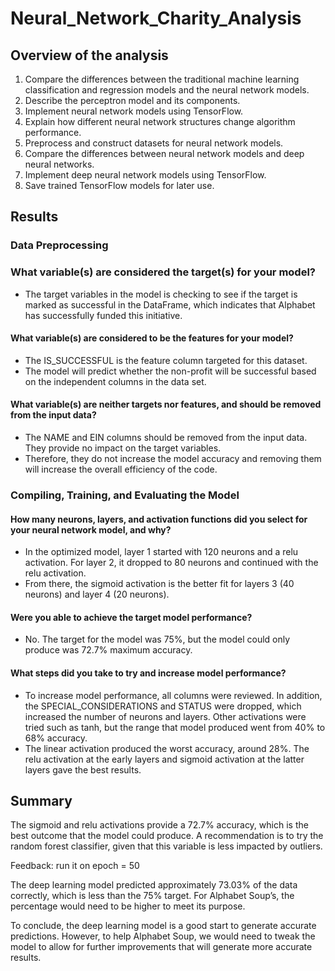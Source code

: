# Neural_Network_Charity_Analysis

## Overview of the analysis

  1.  Compare the differences between the traditional machine learning classification and regression models and the neural network models.
  2.  Describe the perceptron model and its components.
  3.  Implement neural network models using TensorFlow.
  4.  Explain how different neural network structures change algorithm performance.
  5.  Preprocess and construct datasets for neural network models.
  6.  Compare the differences between neural network models and deep neural networks.
  7.  Implement deep neural network models using TensorFlow.
  8.  Save trained TensorFlow models for later use.

## Results

  ### Data Preprocessing
   ### What variable(s) are considered the target(s) for your model?
   
   *  The target variables in the model is checking to see if the target is marked as successful in the DataFrame, which indicates that Alphabet has successfully funded this initiative.
    
   #### What variable(s) are considered to be the features for your model?
   
   *  The IS_SUCCESSFUL is the feature column targeted for this dataset.
   *  The model will predict whether the non-profit will be successful based on the independent columns in the data set.
    
   #### What variable(s) are neither targets nor features, and should be removed from the input data?
   
   *  The NAME and EIN columns should be removed from the input data. They provide no impact on the target variables.
   *  Therefore, they do not increase the model accuracy and removing them will increase the overall efficiency of the code.
  
  ### Compiling, Training, and Evaluating the Model
   #### How many neurons, layers, and activation functions did you select for your neural network model, and why?
   
   *  In the optimized model, layer 1 started with 120 neurons and a relu activation. For layer 2, it dropped to 80 neurons and continued with the relu activation. 
   *  From there, the sigmoid activation is the better fit for layers 3 (40 neurons) and layer 4 (20 neurons).
    
   #### Were you able to achieve the target model performance?
   
   *  No. The target for the model was 75%, but the model could only produce was 72.7% maximum accuracy.
    
   #### What steps did you take to try and increase model performance?
   
   *  To increase model performance, all columns were reviewed. In addition, the SPECIAL_CONSIDERATIONS and STATUS were dropped, which increased the number of neurons and layers. Other activations were tried such as tanh, but the range that model produced went from 40% to 68% accuracy. 
   *  The linear activation produced the worst accuracy, around 28%. The relu activation at the early layers and sigmoid activation at the latter layers gave the best results.

## Summary

   The sigmoid and relu activations provide a 72.7% accuracy, which is the best outcome that the model could produce. A recommendation is to try the random forest classifier, given that this variable is less impacted by outliers.

   Feedback: run it on epoch = 50

   The deep learning model predicted approximately 73.03% of the data correctly, which is less than the 75% target. For Alphabet Soup’s, the percentage would need to be higher to meet its purpose.

   To conclude, the deep learning model is a good start to generate accurate predictions. However, to help Alphabet Soup, we would need to tweak the model to allow for further improvements that will generate more accurate results.
